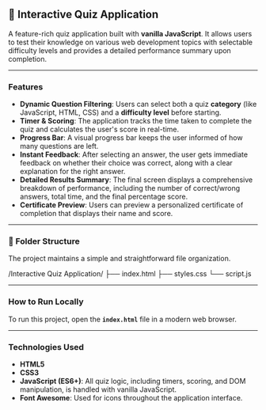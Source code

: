 ## 🧠 Interactive Quiz Application

A feature-rich quiz application built with **vanilla JavaScript**. It allows users to test their knowledge on various web development topics with selectable difficulty levels and provides a detailed performance summary upon completion.

---

### Features

-   **Dynamic Question Filtering**: Users can select both a quiz **category** (like JavaScript, HTML, CSS) and a **difficulty level** before starting.
-   **Timer & Scoring**: The application tracks the time taken to complete the quiz and calculates the user's score in real-time.
-   **Progress Bar**: A visual progress bar keeps the user informed of how many questions are left.
-   **Instant Feedback**: After selecting an answer, the user gets immediate feedback on whether their choice was correct, along with a clear explanation for the right answer.
-   **Detailed Results Summary**: The final screen displays a comprehensive breakdown of performance, including the number of correct/wrong answers, total time, and the final percentage score.
-   **Certificate Preview**: Users can preview a personalized certificate of completion that displays their name and score.

---

### 📁 Folder Structure

The project maintains a simple and straightforward file organization.

/Interactive Quiz Application/
├── index.html
├── styles.css
└── script.js


---

### How to Run Locally

To run this project, open the **`index.html`** file in a modern web browser.

---

### Technologies Used

-   **HTML5**
-   **CSS3**
-   **JavaScript (ES6+)**: All quiz logic, including timers, scoring, and DOM manipulation, is handled with vanilla JavaScript.
-   **Font Awesome**: Used for icons throughout the application interface.